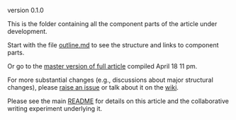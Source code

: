 version 0.1.0

This is the folder containing all the component parts of the article under development.

Start with the file [outline.md](https://github.com/ASU-CPI/honest-pi/blob/master/article/02_outline.md) to see the structure and links to component parts. 

Or go to the [master version of full article](https://github.com/ASU-CPI/honest-pi/blob/master/article/01_article.md) compiled April 18 11 pm. 

For more substantial changes (e.g., discussions about major structural changes), please [raise an issue](https://github.com/ASU-CPI/honest-pi/issues) or talk about it on the [wiki](https://github.com/ASU-CPI/honest-pi/wiki).

Please see the main [README](https://github.com/ASU-CPI/honest-pi/blob/master/README.md) for details on this article and the collaborative writing experiment underlying it.

